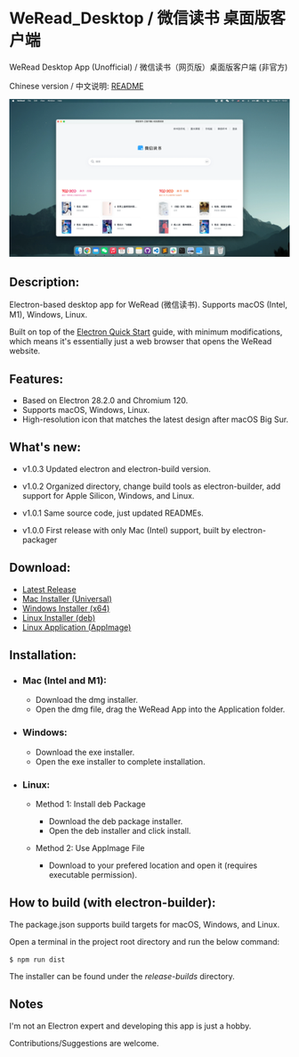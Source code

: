 # WeRead_Desktop / 微信读书 桌面版客户端
WeRead Desktop App (Unofficial) / 微信读书（网页版）桌面版客户端 (非官方)

Chinese version / 中文说明: [README](README_zh_CN.md) 

![](/assets/screenshots/WeRead_for_macOS-v1.0.0.webp)

 ## Description:
 Electron-based desktop app for WeRead (微信读书). Supports macOS (Intel, M1), Windows, Linux.

 Built on top of the [Electron Quick Start](https://www.electronjs.org/docs/latest/tutorial/quick-start) guide, with minimum modifications, which means it's essentially just a web browser that opens the WeRead website.

## Features:
- Based on Electron 28.2.0 and Chromium 120.
- Supports macOS, Windows, Linux.
- High-resolution icon that matches the latest design after macOS Big Sur.

## What's new:
- v1.0.3 Updated electron and electron-build version.

- v1.0.2 Organized directory, change build tools as electron-builder, add support for Apple Silicon, Windows, and Linux.

- v1.0.1 Same source code, just updated READMEs.

- v1.0.0 First release with only Mac (Intel) support, built by electron-packager

## Download: 
- [Latest Release](https://github.com/NeilYXIN/WeRead_Desktop/releases/latest)
- [Mac Installer (Universal)](https://github.com/NeilYXIN/WeRead_Desktop/releases/download/v1.0.3/WeRead-1.0.3-universal.dmg)
- [Windows Installer (x64)](https://github.com/NeilYXIN/WeRead_Desktop/releases/download/v1.0.3/WeRead.Setup.1.0.3.exe)
- [Linux Installer (deb)](https://github.com/NeilYXIN/WeRead_Desktop/releases/download/v1.0.3/weread_1.0.3_amd64.deb)
- [Linux Application (AppImage)](https://github.com/NeilYXIN/WeRead_Desktop/releases/download/v1.0.3/WeRead-1.0.3.AppImage)

## Installation:
- ### Mac (Intel and M1):
    - Download the dmg installer.
    - Open the dmg file, drag the WeRead App into the Application folder.

- ### Windows:
    - Download the exe installer.
    - Open the exe installer to complete installation.

- ### Linux:
    - Method 1: Install deb Package
        - Download the deb package installer.
        - Open the deb installer and click install.

    - Method 2: Use AppImage File
        - Download to your prefered location and open it (requires executable permission).

## How to build (with electron-builder):

The package.json supports build targets for macOS, Windows, and Linux. 

Open a terminal in the project root directory and run the below command:

<code>$ npm run dist</code>

The installer can be found under the *release-builds* directory.

## Notes
I'm not an Electron expert and developing this app is just a hobby. 

Contributions/Suggestions are welcome.